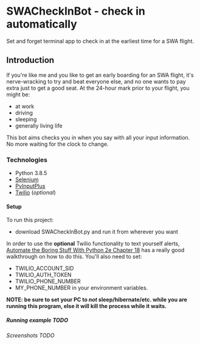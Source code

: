 # SWACheckInBot - check in automatically

Set and forget terminal app to check in at the earliest time for a SWA flight.

## Introduction

If you're like me and you like to get an early boarding for an SWA flight, it's nerve-wracking to try and beat everyone else, and no one wants to pay extra just to get a good seat.
At the 24-hour mark prior to your flight, you might be:
* at work
* driving
* sleeping
* generally living life

This bot aims checks you in when you say with all your input information. No more waiting for the clock to change.

### Technologies
* Python 3.8.5
* [Selenium](https://selenium-python.readthedocs.io/)
* [PyInputPlus](https://pyinputplus.readthedocs.io/en/latest/)
* [Twilio](https://pypi.org/project/twilio/) (*optional*)

#### Setup
To run this project:
* download SWACheckInBot.py and run it from wherever you want

In order to use the **optional** Twilio functionality to text yourself alerts, [Automate the Boring Stuff With Python 2e Chapter 18](https://automatetheboringstuff.com/2e/chapter18/) has a really good walkthrough on how to do this.
You'll also need to set:
* TWILIO_ACCOUNT_SID
* TWILIO_AUTH_TOKEN
* TWILIO_PHONE_NUMBER
* MY_PHONE_NUMBER
in your environment variables.

**NOTE: be sure to set your PC to *not* sleep/hibernate/etc. while you are running this program, else it will kill the process while it waits.**

##### Running example TODO

###### Screenshots TODO
